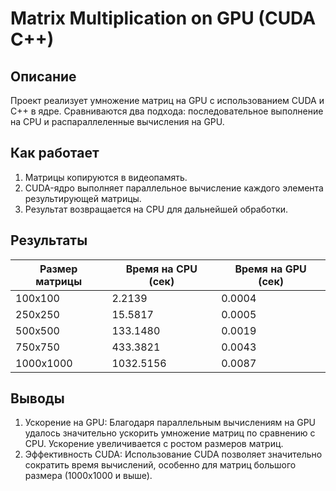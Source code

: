 # Matrix Multiplication on GPU (CUDA C++)

## Описание

Проект реализует умножение матриц на GPU с использованием CUDA и C++ в ядре. Сравниваются два подхода: последовательное выполнение на CPU и распараллеленные вычисления на GPU.


## Как работает

1. Матрицы копируются в видеопамять.
2. CUDA-ядро выполняет параллельное вычисление каждого элемента результирующей матрицы.
3. Результат возвращается на CPU для дальнейшей обработки.

## Результаты

| Размер матрицы  | Время на CPU (сек) | Время на GPU (сек) |
|-----------------|--------------------|--------------------|
| 100x100         | 2.2139             | 0.0004             | 
| 250x250         | 15.5817            | 0.0005             | 
| 500x500         | 133.1480           | 0.0019             | 
| 750x750         | 433.3821           | 0.0043             | 
| 1000x1000       | 1032.5156          | 0.0087             |

## Выводы

1. Ускорение на GPU: Благодаря параллельным вычислениям на GPU удалось значительно ускорить умножение матриц по сравнению с CPU. Ускорение увеличивается с ростом размеров матриц.
2. Эффективность CUDA: Использование CUDA позволяет значительно сократить время вычислений, особенно для матриц большого размера (1000x1000 и выше).